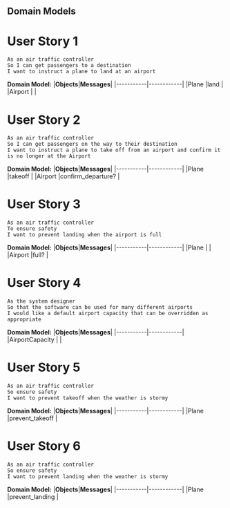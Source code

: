 ## Domain Models

# User Story 1

```
As an air traffic controller
So I can get passengers to a destination
I want to instruct a plane to land at an airport
```

**Domain Model:**
|**Objects**|**Messages**|
|-----------|------------|
|Plane      |land        |
|Airport    |            |


# User Story 2

```
As an air traffic controller
So I can get passengers on the way to their destination
I want to instruct a plane to take off from an airport and confirm it is no longer at the Airport
```

**Domain Model:**
|**Objects**|**Messages**|
|-----------|------------|
|Plane      |takeoff    |
|Airport    |confirm_departure?    |


# User Story 3

```
As an air traffic controller
To ensure safety
I want to prevent landing when the airport is full
```

**Domain Model:**
|**Objects**|**Messages**|
|-----------|------------|
|Plane      |            |
|Airport    |full?       |


# User Story 4

```
As the system designer
So that the software can be used for many different airports
I would like a default airport capacity that can be overridden as appropriate
```

**Domain Model:**
|**Objects**|**Messages**|
|-----------|------------|
|AirportCapacity    |            |


# User Story 5

```
As an air traffic controller
So ensure safety
I want to prevent takeoff when the weather is stormy
```

**Domain Model:**
|**Objects**|**Messages**|
|-----------|------------|
|Plane   |prevent_takeoff      |


# User Story 6

```
As an air traffic controller
So ensure safety
I want to prevent landing when the weather is stormy
```

**Domain Model:**
|**Objects**|**Messages**|
|-----------|------------|
|Plane   |prevent_landing     |
